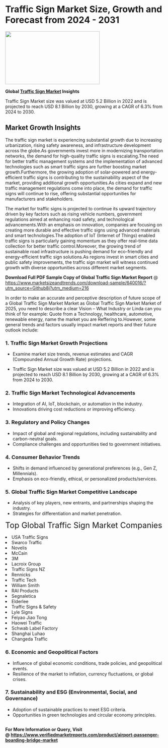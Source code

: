 <H1>Traffic Sign Market Size, Growth and Forecast from 2024 - 2031</H1><img class="aligncenter size-medium wp-image-584254" src="https://thirdeyenews.in/wp-content/uploads/2024/09/Global-Market-Research-300x168.jpeg" alt="" width="300" height="168" /><p><strong>Global&nbsp;<a href="https://www.marketsizeandtrends.com/download-sample/640016/?utm_source=Github8j?utm_medium=216">Traffic Sign Market</a> Insights</strong></p><p>Traffic Sign Market size was valued at USD 5.2 Billion in 2022 and is projected to reach USD 8.1 Billion by 2030, growing at a CAGR of 6.3% from 2024 to 2030.</p><p><h2>Market Growth Insights</h2> <p>The traffic sign market is experiencing substantial growth due to increasing urbanization, rising safety awareness, and infrastructure development across the globe.As governments invest more in modernizing transportation networks, the demand for high-quality traffic signs is escalating.The need for better traffic management systems and the implementation of advanced technologies such as smart traffic signs are further boosting market growth.Furthermore, the growing adoption of solar-powered and energy-efficient traffic signs is contributing to the sustainability aspect of the market, providing additional growth opportunities.As cities expand and new traffic management regulations come into place, the demand for traffic signs will continue to rise, offering substantial opportunities for manufacturers and stakeholders.</p> <p>The market for traffic signs is projected to continue its upward trajectory driven by key factors such as rising vehicle numbers, government regulations aimed at enhancing road safety, and technological advancements.With an emphasis on innovation, companies are focusing on creating more durable and effective traffic signs using advanced materials and smart technologies.The adoption of IoT (Internet of Things) enabled traffic signs is particularly gaining momentum as they offer real-time data collection for better traffic control.Moreover, the growing trend of sustainable road infrastructure is pushing demand for eco-friendly and energy-efficient traffic sign solutions.As regions invest in smart cities and public safety improvements, the traffic sign market will witness continued growth with diverse opportunities across different market segments.<p><span class=""><strong>Download Full PDF Sample Copy of Global Traffic Sign Market Report</strong> @ <a href="https://www.marketsizeandtrends.com/download-sample/640016/?utm_source=Github8j?utm_medium=216" target="_blank">https://www.marketsizeandtrends.com/download-sample/640016/?utm_source=Github8j?utm_medium=216</a></span></p><p>In order to make an accurate and perceptive description of future scope of a Global&nbsp;Traffic Sign Market Market as Global&nbsp;Traffic Sign Market Market of 2025, you need to describe a clear Vision &ndash; What Industry or Linda can you think of for example: Quote from a Technology, healthcare, automotive, renewable energy, name the market you are Reffering to.However, some general trends and factors usually impact market reports and their future outlook include:</p><h3>1.&nbsp;<strong>Traffic Sign Market Growth Projections</strong></h3><ul><li>Examine market size trends, revenue estimates and CAGR (Compounded Annual Growth Rate) projections.</li><li><p>Traffic Sign Market size was valued at USD 5.2 Billion in 2022 and is projected to reach USD 8.1 Billion by 2030, growing at a CAGR of 6.3% from 2024 to 2030.</p></li></ul><h3>2.&nbsp;<strong>Traffic Sign Market Technological Advancements</strong></h3><ul><li>Integration of AI, IoT, blockchain, or automation in the industry.</li><li>Innovations driving cost reductions or improving efficiency.</li></ul><h3>3.&nbsp;<strong>Regulatory and Policy Changes</strong></h3><ul><li>Impact of global and regional regulations, including sustainability and carbon-neutral goals.</li><li>Compliance challenges and opportunities tied to government initiatives.</li></ul><h3>4.&nbsp;<strong>Consumer Behavior Trends</strong></h3><ul><li>Shifts in demand influenced by generational preferences (e.g., Gen Z, Millennials).</li><li>Emphasis on eco-friendly, ethical, or personalized products/services.</li></ul><h3>5.&nbsp;<strong>Global Traffic Sign Market Competitive Landscape</strong></h3><ul><li>Analysis of key players, new entrants, and partnerships shaping the industry.</li><li>Strategies for differentiation and market penetration.</li></ul><p data-pm-slice="1 1 []"><span style="color: inherit; font-family: inherit; font-size: 25px;">Top Global Traffic Sign Market Companies</span></p><div class="" data-test-id=""><p><li>USA Traffic Signs</li><li> Swarco Traffic</li><li> Novelis</li><li> McCain</li><li> 3M</li><li> Lacroix Group</li><li> Traffic Signs NZ</li><li> Rennicks</li><li> Traffic Tech</li><li> William Smith</li><li> RAI Products</li><li> Segnaletica</li><li> Elderlee</li><li> Traffic Signs & Safety</li><li> Lyle Signs</li><li> Feiyao Jiao Tong</li><li> Haowei Traffic</li><li> Schwab Label Factory</li><li> Shanghai Luhao</li><li> Changeda Traffic</li></p></div><h3>6.&nbsp;<strong>Economic and Geopolitical Factors</strong></h3><ul><li>Influence of global economic conditions, trade policies, and geopolitical events.</li><li>Resilience of the market to inflation, currency fluctuations, or global crises.</li></ul><h3>7.&nbsp;<strong>Sustainability and ESG (Environmental, Social, and Governance)</strong></h3><ul><li>Adoption of sustainable practices to meet ESG criteria.</li><li>Opportunities in green technologies and circular economy principles.</li></ul><h2><strong style="font-size: 14px;">For More Information or Query, Visit @&nbsp;</strong><a style="background-color: #ffffff; font-size: 14px;" href="https://www.marketsizeandtrends.com/report/traffic-sign-market/" target="_blank">https://www.verifiedmarketreports.com/product/airport-passenger-boarding-bridge-market</a></h2>